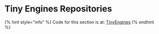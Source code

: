 # Tiny Engines Repositories

{% hint style="info" %}
Code for this section is at: [TinyEngines](https://github.com/tiny-engines-code)
{% endhint %}